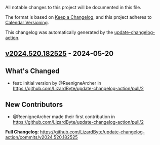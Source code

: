 <!-- # Changelog -->

All notable changes to this project will be documented in this file.

The format is based on [Keep a Changelog](https://keepachangelog.com/en/1.0.0/),
and this project adheres to [Calendar Versioning](https://calver.org/).

This changelog was automatically generated by the
[update-changelog-action](https://github.com/LizardByte/update-changelog-action).

## [v2024.520.182525] - 2024-05-20

## What's Changed
* feat: initial version by @ReenigneArcher in https://github.com/LizardByte/update-changelog-action/pull/2

## New Contributors
* @ReenigneArcher made their first contribution in https://github.com/LizardByte/update-changelog-action/pull/2

**Full Changelog**: https://github.com/LizardByte/update-changelog-action/commits/v2024.520.182525

[v2024.520.182525]: https://github.com/LizardByte/update-changelog-action/releases/tag/v2024.520.182525
